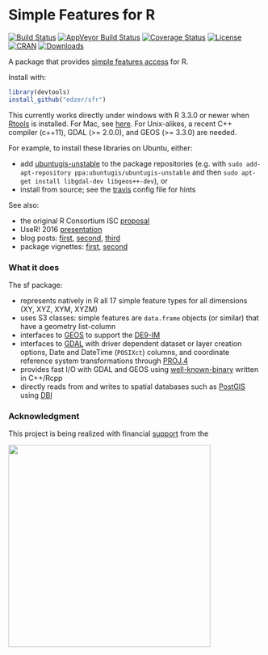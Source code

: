 # Simple Features for R

[![Build Status](https://travis-ci.org/edzer/sfr.png?branch=master)](https://travis-ci.org/edzer/sfr)
[![AppVeyor Build Status](https://ci.appveyor.com/api/projects/status/github/edzer/sfr?branch=master&svg=true)](https://ci.appveyor.com/project/edzer/sfr)
[![Coverage Status](https://img.shields.io/codecov/c/github/edzer/sfr/master.svg)](https://codecov.io/github/edzer/sfr?branch=master)
[![License](http://img.shields.io/badge/license-GPL%20%28%3E=%202%29-brightgreen.svg?style=flat)](http://www.gnu.org/licenses/gpl-2.0.html) 
[![CRAN](http://www.r-pkg.org/badges/version/sf)](https://cran.r-project.org/package=sf) 
[![Downloads](http://cranlogs.r-pkg.org/badges/sf?color=brightgreen)](http://www.r-pkg.org/pkg/sf)

A package that provides [simple features access](https://en.wikipedia.org/wiki/Simple_Features) for R.

Install with:

```r
library(devtools)
install_github("edzer/sfr")
```

This currently works directly under windows with R 3.3.0 or newer when [Rtools](https://cran.r-project.org/bin/windows/Rtools/) is installed. For Mac, see [here](http://www.karambelkar.info/2016/10/gdal-2-on-mac-with-homebrew/). For Unix-alikes, a recent C++ compiler (c++11), GDAL (>= 2.0.0), and GEOS (>= 3.3.0) are needed.

For example, to install these libraries on Ubuntu, either:

* add [ubuntugis-unstable](http://ppa.launchpad.net/ubuntugis/ubuntugis-unstable/ubuntu/) to the package repositories (e.g. with `sudo add-apt-repository ppa:ubuntugis/ubuntugis-unstable` and then `sudo apt-get install libgdal-dev libgeos++-dev`), or
* install from source; see the [travis](https://github.com/edzer/sfr/blob/master/.travis.yml) config file for hints

See also:

* the original R Consortium ISC [proposal](PROPOSAL.md)
* UseR! 2016 [presentation](http://pebesma.staff.ifgi.de/pebesma_sfr.pdf)
* blog posts: [first](http://r-spatial.org/r/2016/02/15/simple-features-for-r.html), [second](http://r-spatial.org/r/2016/07/18/sf2.html), [third](http://r-spatial.org/r/2016/11/02/sfcran.html)
* package vignettes: [first](https://edzer.github.io/sfr/articles/sf1.html), [second](https://edzer.github.io/sfr/articles/sf2.html)

### What it does

The sf package:

* represents natively in R all 17 simple feature types for all dimensions (XY, XYZ, XYM, XYZM)
* uses S3 classes: simple features are `data.frame` objects (or similar) that have a geometry list-column 
* interfaces to [GEOS](https://trac.osgeo.org/geos) to support the [DE9-IM](https://en.wikipedia.org/wiki/DE-9IM)
* interfaces to [GDAL](http://www.gdal.org/) with driver dependent dataset or layer creation options, Date and DateTime (`POSIXct`) columns, and coordinate reference system transformations through [PROJ.4](http://proj4.org/)
* provides fast I/O with GDAL and GEOS using [well-known-binary](https://en.wikipedia.org/wiki/Well-known_text#Well-known_binary) written in C++/Rcpp
* directly reads from and writes to spatial databases such as [PostGIS](http://postgis.net/) using [DBI](https://cran.r-project.org/web/packages/DBI/index.html)

### Acknowledgment

This project is being realized with financial [support](https://www.r-consortium.org/projects) from the

<a href="https://www.r-consortium.org/projects/awarded-projects">
<img src="https://www.r-consortium.org/wp-content/uploads/2016/09/RConsortium_Horizontal_Pantone.png" width="400">
</a>
